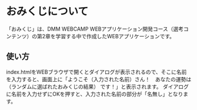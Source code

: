 # おみくじについて
「おみくじ」は、DMM WEBCAMP WEBアプリケーション開発コース（選考コンテンツ）の第2章を学習する中で作成したWEBアプリケーションです。

## 使い方
index.htmlをWEBブラウザで開くとダイアログが表示されるので、そこに名前を入力すると、画面上に「ようこそ（入力された名前）さん！　あなたの運勢は（ランダムに選ばれたおみくじの結果） です！」と表示されます。
ダイアログに名前を入力せずにOKを押すと、入力された名前の部分が「名無し」となります。
